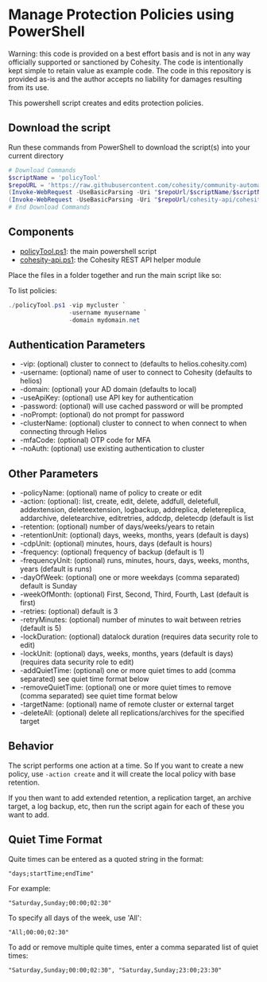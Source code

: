 # Manage Protection Policies using PowerShell

Warning: this code is provided on a best effort basis and is not in any way officially supported or sanctioned by Cohesity. The code is intentionally kept simple to retain value as example code. The code in this repository is provided as-is and the author accepts no liability for damages resulting from its use.

This powershell script creates and edits protection policies.

## Download the script

Run these commands from PowerShell to download the script(s) into your current directory

```powershell
# Download Commands
$scriptName = 'policyTool'
$repoURL = 'https://raw.githubusercontent.com/cohesity/community-automation-samples/main/powershell'
(Invoke-WebRequest -UseBasicParsing -Uri "$repoUrl/$scriptName/$scriptName.ps1").content | Out-File "$scriptName.ps1"; (Get-Content "$scriptName.ps1") | Set-Content "$scriptName.ps1"
(Invoke-WebRequest -UseBasicParsing -Uri "$repoUrl/cohesity-api/cohesity-api.ps1").content | Out-File cohesity-api.ps1; (Get-Content cohesity-api.ps1) | Set-Content cohesity-api.ps1
# End Download Commands
```

## Components

* [policyTool.ps1](https://raw.githubusercontent.com/cohesity/community-automation-samples/main/powershell/policyTool/policyTool.ps1): the main powershell script
* [cohesity-api.ps1](https://raw.githubusercontent.com/cohesity/community-automation-samples/main/powershell/cohesity-api/cohesity-api.ps1): the Cohesity REST API helper module

Place the files in a folder together and run the main script like so:

To list policies:

```powershell
./policyTool.ps1 -vip mycluster `
                 -username myusername `
                 -domain mydomain.net
```

## Authentication Parameters

* -vip: (optional) cluster to connect to (defaults to helios.cohesity.com)
* -username: (optional) name of user to connect to Cohesity (defaults to helios)
* -domain: (optional) your AD domain (defaults to local)
* -useApiKey: (optional) use API key for authentication
* -password: (optional) will use cached password or will be prompted
* -noPrompt: (optional) do not prompt for password
* -clusterName: (optional) cluster to connect to when connect to when connecting through Helios
* -mfaCode: (optional) OTP code for MFA
* -noAuth: (optional) use existing authentication to cluster

## Other Parameters

* -policyName: (optional) name of policy to create or edit
* -action: (optional): list, create, edit, delete, addfull, deletefull, addextension, deleteextension, logbackup, addreplica, deletereplica, addarchive, deletearchive, editretries, addcdp, deletecdp (default is list
* -retention: (optional) number of days/weeks/years to retain
* -retentionUnit: (optional) days, weeks, months, years (default is days)
* -cdpUnit: (optional) minutes, hours, days (default is hours)
* -frequency: (optional) frequency of backup (default is 1)
* -frequencyUnit: (optional) runs, minutes, hours, days, weeks, months, years (default is runs)
* -dayOfWeek: (optional) one or more weekdays (comma separated) default is Sunday
* -weekOfMonth: (optional) First, Second, Third, Fourth, Last (default is first)
* -retries: (optional) default is 3
* -retryMinutes: (optional) number of minutes to wait between retries (default is 5)
* -lockDuration: (optional) datalock duration (requires data security role to edit)
* -lockUnit: (optional) days, weeks, months, years (default is days) (requires data security role to edit)
* -addQuietTime: (optional) one or more quiet times to add (comma separated) see quiet time format below
* -removeQuietTime: (optional) one or more quiet times to remove (comma separated) see quiet time format below
* -targetName: (optional) name of remote cluster or external target
* -deleteAll: (optional) delete all replications/archives for the specified target

## Behavior

The script performs one action at a time. So If you want to create a new policy, use `-action create` and it will create the local policy with base retention.

If you then want to add extended retention, a replication target, an archive target, a log backup, etc, then run the script again for each of these you want to add.

## Quiet Time Format

Quite times can be entered as a quoted string in the format:

`"days;startTime;endTime"`

For example:

`"Saturday,Sunday;00:00;02:30"`

To specify all days of the week, use 'All':

`"All;00:00;02:30"`

To add or remove multiple quite times, enter a comma separated list of quiet times:

`"Saturday,Sunday;00:00;02:30", "Saturday,Sunday;23:00;23:30"`
